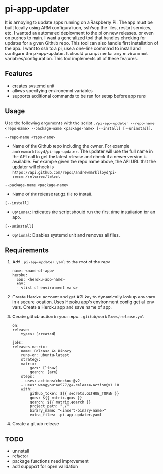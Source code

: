 # pi-app-updater

It is annoying to update apps running on a Raspberry Pi. The app must be built locally using ARM configuratiuon, ssh/scp the files, restart services, etc. I wanted an automated deployment to the pi on new releases, or even on pushes to main. I want a generalized tool that handles checking for updates for a given Github repo. This tool can also handle first installation of the app. I want to ssh to a pi, use a one-line command to install and configure the pi-app-updater. It should prompt me for any environment variables/configuration. This tool implements all of these features.

## Features
- creates systemd unit
- allows specifying environemnt variables
- supports additional commands to be run for setup before app runs

## Usage

Use the following arguments with the script `./pi-app-updater --repo-name <repo-name> --package-name <package-name> [--install] [--uninstall]`.

`--repo-name <repo-name>`
- Name of the Github repo including the owner. For example `andrewmarklloyd/pi-app-updater`. The updater will use the full name in the API call to get the latest release and check if a newer version is available. For example given the repo name above, the API URL that the updater will check is `https://api.github.com/repos/andrewmarklloyd/pi-sensor/releases/latest`

`--package-name <package-name>`
- Name of the release tar.gz file to install.

`[--install]`
- `Optional`: Indicates the script should run the first time installation for an app.

`[--uninstall]`
- `Optional`: Disables systemd unit and removes all files.

## Requirements
1. Add `.pi-app-updater.yaml` to the root of the repo

    ```
    name: <name-of-app>
    heroku:
      app: <heroku-app-name>
      env:
      - <list of environment vars>
    ```

1. Create Heroku account and get API key to dynamically lookup env vars in a secure location. Uses Heroku app's environment config get all env vars. Create a Heroku app and save name of app.

1. Create github action in your repo: `.github/workflows/release.yml`

    ```
    on: 
    release:
        types: [created]

    jobs:
    releases-matrix:
        name: Release Go Binary
        runs-on: ubuntu-latest
        strategy:
        matrix:
            goos: [linux]
            goarch: [arm]
        steps:
        - uses: actions/checkout@v2
        - uses: wangyoucao577/go-release-action@v1.18
        with:
            github_token: ${{ secrets.GITHUB_TOKEN }}
            goos: ${{ matrix.goos }}
            goarch: ${{ matrix.goarch }}
            project_path: "./"
            binary_name: "<insert-binary-name>"
            extra_files: .pi-app-updater.yaml

    ```

1. Create a github release


## TODO
- uninstall
- refactor
- package functions need improvement
- add suppport for open validation
